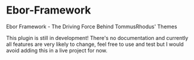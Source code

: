 Ebor-Framework
==============

Ebor Framework - The Driving Force Behind TommusRhodus' Themes

This plugin is still in development! There's no documentation and currently all features are very likely to change, feel free to use and test but I would avoid adding this in a live project for now.
